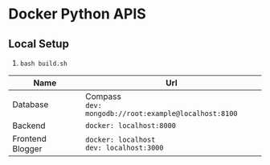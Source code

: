 # Docker Python APIS

## Local Setup

1. `bash build.sh`


| Name             | Url                                                     |
| ---------------- | ------------------------------------------------------- |
| Database         | Compass<br>`dev: mongodb://root:example@localhost:8100` |
| Backend          | `docker: localhost:8000`                                |
| Frontend Blogger | `docker: localhost`<br>`dev: localhost:3000`            |
